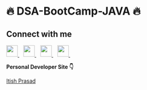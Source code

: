 # 🔥 DSA-BootCamp-JAVA 🔥


## Connect with me
  <a href="https://twitter.com/itish_prasad">
    <img width="30px" src="https://www.vectorlogo.zone/logos/twitter/twitter-official.svg" />
  </a>&ensp;
  <a href="https://www.linkedin.com/in/itishprasad/">
    <img width="30px" src="https://www.vectorlogo.zone/logos/linkedin/linkedin-icon.svg" />
  </a>&ensp;
  <a href="https://www.youtube.com/channel/UCUgpCmLh5k4Sna9azJ269MA">
  <img width="30px" src="https://i.pinimg.com/originals/46/02/cb/4602cbc18967da9c1eba7452905cd99b.png" />
  </a>&ensp;
  <a href="https://www.instagram.com/itishprasad30/">
    <img width="30px" src="https://www.vectorlogo.zone/logos/instagram/instagram-icon.svg" />
  </a>&ensp;
  
  
  
 <b> Personal Developer Site 👇</b>
  <a href="https://itishprasad-in.vercel.app">
  <p> Itish Prasad </p>
  </a>

 
